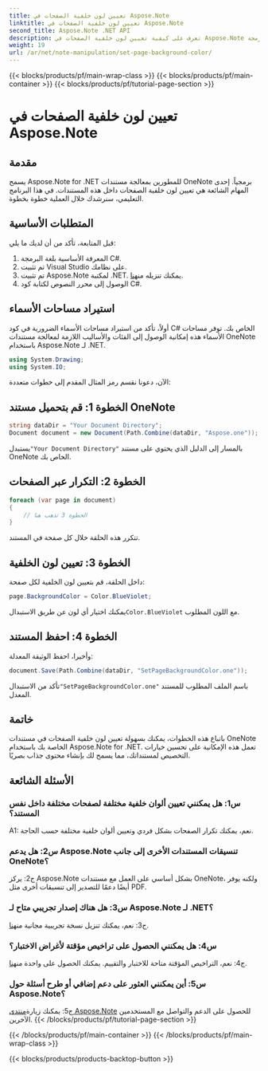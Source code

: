 ```yaml
---
title: تعيين لون خلفية الصفحات في Aspose.Note
linktitle: تعيين لون خلفية الصفحات في Aspose.Note
second_title: Aspose.Note .NET API
description: تعرف على كيفية تعيين لون خلفية الصفحات في Aspose.Note المستندات باستخدام لغة البرمجة C# مع دليل خطوة بخطوة.
weight: 19
url: /ar/net/note-manipulation/set-page-background-color/
---
```


{{< blocks/products/pf/main-wrap-class >}}
{{< blocks/products/pf/main-container >}}
{{< blocks/products/pf/tutorial-page-section >}}

# تعيين لون خلفية الصفحات في Aspose.Note

## مقدمة

يسمح Aspose.Note for .NET للمطورين بمعالجة مستندات OneNote برمجياً. إحدى المهام الشائعة هي تعيين لون خلفية الصفحات داخل هذه المستندات. في هذا البرنامج التعليمي، سنرشدك خلال العملية خطوة بخطوة.

## المتطلبات الأساسية

قبل المتابعة، تأكد من أن لديك ما يلي:

1. المعرفة الأساسية بلغة البرمجة C#.
2. تم تثبيت Visual Studio على نظامك.
3.  تم تثبيت Aspose.Note لمكتبة .NET. يمكنك تنزيله من[هنا](https://releases.aspose.com/note/net/).
4. الوصول إلى محرر النصوص لكتابة كود C#.

## استيراد مساحات الأسماء

أولاً، تأكد من استيراد مساحات الأسماء الضرورية في كود C# الخاص بك. توفر مساحات الأسماء هذه إمكانية الوصول إلى الفئات والأساليب اللازمة لمعالجة مستندات OneNote باستخدام Aspose.Note لـ .NET.

```csharp
using System.Drawing;
using System.IO;

```

الآن، دعونا نقسم رمز المثال المقدم إلى خطوات متعددة:

## الخطوة 1: قم بتحميل مستند OneNote

```csharp
string dataDir = "Your Document Directory";
Document document = new Document(Path.Combine(dataDir, "Aspose.one"));
```

 يستبدل`"Your Document Directory"` بالمسار إلى الدليل الذي يحتوي على مستند OneNote الخاص بك.

## الخطوة 2: التكرار عبر الصفحات

```csharp
foreach (var page in document)
{
    // الخطوة 3 تذهب هنا
}
```

تتكرر هذه الحلقة خلال كل صفحة في المستند.

## الخطوة 3: تعيين لون الخلفية

داخل الحلقة، قم بتعيين لون الخلفية لكل صفحة:

```csharp
page.BackgroundColor = Color.BlueViolet;
```

 يمكنك اختيار أي لون عن طريق الاستبدال`Color.BlueViolet` مع اللون المطلوب.

## الخطوة 4: احفظ المستند

وأخيرا، احفظ الوثيقة المعدلة:

```csharp
document.Save(Path.Combine(dataDir, "SetPageBackgroundColor.one"));
```

 تأكد من الاستبدال`"SetPageBackgroundColor.one"` باسم الملف المطلوب للمستند المعدل.

## خاتمة

باتباع هذه الخطوات، يمكنك بسهولة تعيين لون خلفية الصفحات في مستندات OneNote الخاصة بك باستخدام Aspose.Note for .NET. تعمل هذه الإمكانية على تحسين خيارات التخصيص لمستنداتك، مما يسمح لك بإنشاء محتوى جذاب بصريًا.

## الأسئلة الشائعة

### س1: هل يمكنني تعيين ألوان خلفية مختلفة لصفحات مختلفة داخل نفس المستند؟

A1: نعم، يمكنك تكرار الصفحات بشكل فردي وتعيين ألوان خلفية مختلفة حسب الحاجة.

### س2: هل يدعم Aspose.Note تنسيقات المستندات الأخرى إلى جانب OneNote؟

ج2: يركز Aspose.Note بشكل أساسي على العمل مع مستندات OneNote، ولكنه يوفر أيضًا دعمًا للتصدير إلى تنسيقات أخرى مثل PDF.

### س3: هل هناك إصدار تجريبي متاح لـ Aspose.Note لـ .NET؟

ج3: نعم، يمكنك تنزيل نسخة تجريبية مجانية من[هنا](https://releases.aspose.com/).

### س4: هل يمكنني الحصول على تراخيص مؤقتة لأغراض الاختبار؟

 ج4: نعم، التراخيص المؤقتة متاحة للاختبار والتقييم. يمكنك الحصول على واحدة من[هنا](https://purchase.aspose.com/temporary-license/).

### س5: أين يمكنني العثور على دعم إضافي أو طرح أسئلة حول Aspose.Note؟

 ج5: يمكنك زيارة[منتدى Aspose.Note](https://forum.aspose.com/c/note/28) للحصول على الدعم والتواصل مع المستخدمين الآخرين.
{{< /blocks/products/pf/tutorial-page-section >}}

{{< /blocks/products/pf/main-container >}}
{{< /blocks/products/pf/main-wrap-class >}}

{{< blocks/products/products-backtop-button >}}

